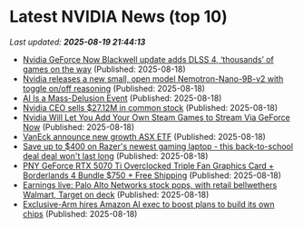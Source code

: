 # Latest NVIDIA News (top 10)
_Last updated: **2025-08-19 21:44:13**_

- [Nvidia GeForce Now Blackwell update adds DLSS 4, ‘thousands’ of games on the way](http://9to5google.com/2025/08/18/nvidia-geforce-now-blackwell-update-adds-dlss-4/) (Published: 2025-08-18)
- [Nvidia releases a new small, open model Nemotron-Nano-9B-v2 with toggle on/off reasoning](https://venturebeat.com/ai/nvidia-releases-a-new-small-open-model-nemotron-nano-9b-v2-with-toggle-on-off-reasoning/) (Published: 2025-08-18)
- [AI Is a Mass-Delusion Event](https://www.theatlantic.com/technology/archive/2025/08/ai-mass-delusion-event/683909/) (Published: 2025-08-18)
- [Nvidia CEO sells $27.12M in common stock](https://thefly.com/permalinks/entry.php/id4185295/NVDA-Nvidia-CEO-sells-M-in-common-stock) (Published: 2025-08-18)
- [Nvidia Will Let You Add Your Own Steam Games to Stream Via GeForce Now](https://slashdot.org/firehose.pl?op=view&amp;id=178746706) (Published: 2025-08-18)
- [VanEck announce new growth ASX ETF](https://www.fool.com.au/2025/08/19/vaneck-announce-new-growth-asx-etf/) (Published: 2025-08-18)
- [Save up to $400 on Razer's newest gaming laptop - this back-to-school deal deal won't last long](https://www.zdnet.com/article/save-up-to-400-on-razers-newest-gaming-laptop-this-back-to-school-deal-deal-wont-last-long/) (Published: 2025-08-18)
- [PNY GeForce RTX 5070 Ti Overclocked Triple Fan Graphics Card + Borderlands 4 Bundle $750 + Free Shipping](https://slickdeals.net/f/18538888-pny-geforce-rtx-5070-ti-overclocked-triple-fan-graphics-card-borderlands-4-bundle-750-free-shipping) (Published: 2025-08-18)
- [Earnings live: Palo Alto Networks stock pops, with retail bellwethers Walmart, Target on deck](https://finance.yahoo.com/news/live/earnings-live-palo-alto-networks-stock-pops-with-retail-bellwethers-walmart-target-on-deck-203137429.html) (Published: 2025-08-18)
- [Exclusive-Arm hires Amazon AI exec to boost plans to build its own chips](https://www.channelnewsasia.com/business/exclusive-arm-hires-amazon-ai-exec-boost-plans-build-its-own-chips-5301181) (Published: 2025-08-18)
